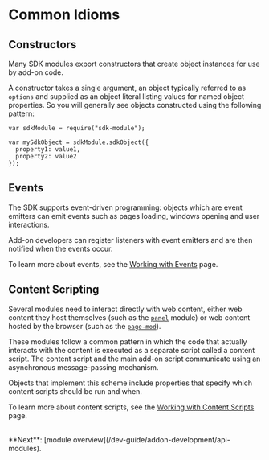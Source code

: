# Common Idioms #

## Constructors ##

Many SDK modules export constructors that create object instances for use
by add-on code.

A constructor takes a single argument, an object typically referred to as
`options` and supplied as an object literal listing values for named object
properties. So you will generally see objects constructed using the following
pattern:

    var sdkModule = require("sdk-module");

    var mySdkObject = sdkModule.sdkObject({
      property1: value1,
      property2: value2
    });

## Events ##

The SDK supports event-driven programming: objects which are event emitters
can emit events such as pages loading, windows opening and user interactions.

Add-on developers can register listeners with event emitters and are then
notified when the events occur.

To learn more about events, see the
[Working with Events](/dev-guide/addon-development/events) page.

## Content Scripting ##

Several modules need to interact directly with web content, either web content
they host themselves (such as the [`panel`](/packages/addon-kit/docs/panel) module) or
web content hosted by the browser (such as the
[`page-mod`](/packages/addon-kit/docs/page-mod)).

These modules follow a common pattern in which the code
that actually interacts with the content is executed as a separate script
called a content script. The content script and the main add-on script
communicate using an asynchronous message-passing mechanism.

Objects that implement this scheme include properties that specify which
content scripts should be run and when.

To learn more about content scripts, see the [Working with Content Scripts
](/dev-guide/addon-development/web-content) page.

<br>
**Next**: [module overview](/dev-guide/addon-development/api-modules).
